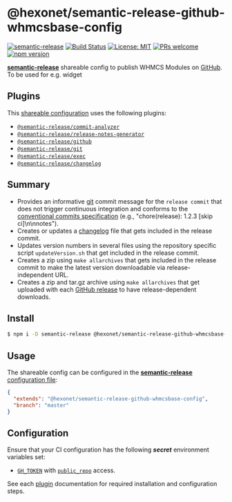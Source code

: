 # @hexonet/semantic-release-github-whmcsbase-config

[![semantic-release](https://img.shields.io/badge/%20%20%F0%9F%93%A6%F0%9F%9A%80-semantic--release-e10079.svg)](https://github.com/semantic-release/semantic-release)
[![Build Status](https://travis-ci.org/hexonet/semantic-release-github-whmcsbase-config.svg?branch=master)](https://travis-ci.org/hexonet/semantic-release-github-whmcsbase-config)
[![License: MIT](https://img.shields.io/badge/License-MIT-blue.svg)](https://opensource.org/licenses/MIT)
[![PRs welcome](https://img.shields.io/badge/PRs-welcome-brightgreen.svg)](https://github.com/hexonet/semantic-release-github-whmcsbase-config/blob/master/CONTRIBUTING.md)
[![npm version](https://img.shields.io/npm/v/@hexonet/semantic-release-github-whmcsbase-config/latest.svg?style=popout-square&logo=npm)](https://www.npmjs.com/package/@hexonet/semantic-release-github-whmcsbase-config)

[**semantic-release**](https://github.com/semantic-release/semantic-release) shareable config to publish WHMCS Modules on [GitHub](https://github.com). To be used for e.g. widget

## Plugins

This [shareable configuration](https://github.com/hexonet/semantic-release-github-whmcsbase-config/blob/master/.sharedreleaserc.json) uses the following plugins:

- [`@semantic-release/commit-analyzer`](https://github.com/semantic-release/commit-analyzer)
- [`@semantic-release/release-notes-generator`](https://github.com/semantic-release/release-notes-generator)
- [`@semantic-release/github`](https://github.com/semantic-release/github)
- [`@semantic-release/git`](https://github.com/semantic-release/git)
- [`@semantic-release/exec`](https://github.com/semantic-release/exec)
- [`@semantic-release/changelog`](https://github.com/semantic-release/changelog)

## Summary

- Provides an informative [git](https://github.com/semantic-release/git) commit message for the `release commit` that does not trigger continuous integration and conforms to the [conventional commits specification](https://www.conventionalcommits.org/) (e.g., "chore(release): 1.2.3 [skip ci]\n\nnotes").
- Creates or updates a [changelog](https://github.com/semantic-release/changelog) file that gets included in the release commit.
- Updates version numbers in several files using the repository specific script `updateVersion.sh` that get included  in the release commit.
- Creates a zip using `make allarchives` that gets included in the release commit to make the latest version downloadable via release-independent URL.
- Creates a zip and tar.gz archive using `make allarchives` that get uploaded with each [GitHub release](https://github.com/semantic-release/github) to have release-dependent downloads.

## Install

```bash
$ npm i -D semantic-release @hexonet/semantic-release-github-whmcsbase-config
```

## Usage

The shareable config can be configured in the [**semantic-release** configuration file](https://github.com/semantic-release/semantic-release/blob/master/docs/usage/configuration.md#configuration):

```json
{
  "extends": "@hexonet/semantic-release-github-whmcsbase-config",
  "branch": "master"
}
```

## Configuration

Ensure that your CI configuration has the following **_secret_** environment variables set:

- [`GH_TOKEN`](https://github.com/settings/tokens) with [`public_repo`](https://developer.github.com/apps/building-oauth-apps/understanding-scopes-for-oauth-apps/#available-scopes) access.

See each [plugin](#plugins) documentation for required installation and configuration steps.
